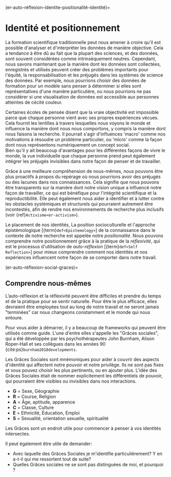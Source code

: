 (er-auto-réflexion-identite-positionalité-identité)=
# Identité et positionnement

La formation scientifique traditionnelle peut nous amener à croire qu'il est possible d'analyser et d'interpréter les données de manière objective. Cela a tendance à être dû au fait que la plupart des sciences, et des données, sont souvent considérées comme intrinsèquement neutres. Cependant, nous savons maintenant que la manière dont les données sont collectées, enregistrés et utilisés peuvent créer des problèmes importants pour l'équité, la responsabilisation et les préjugés dans les systèmes de science des données. Par exemple, nous pourrions choisir des données de formation pour un modèle sans penser à déterminer si elles sont représentatives d'une manière particulière, ou nous pourrions ne pas considérer si une visualisation de données est accessible aux personnes atteintes de cécité couleur.

Certaines écoles de pensée disent que la vraie objectivité est impossible parce que chaque personne vient avec ses propres expériences vécues. Cela fournit les lentilles à travers lesquelles nous voyons le monde et influence la manière dont nous nous comportons, y compris la manière dont nous faisons la recherche. Il pourrait s'agir d'influences 'macro' comme nos motivations à résoudre un problème particulier, ou 'micro' comme la façon dont nous représentons numériquement un concept social.  
Bien qu'il y ait beaucoup d'avantages pour les différentes façons de vivre le monde, la vue individuelle que chaque personne prend peut également intégrer les préjugés invisibles dans notre façon de penser et de travailler.

Grâce à une meilleure compréhension de nous-mêmes, nous pouvons être plus proactifs à propos du repérage où nous pourrions avoir des préjugés ou des lacunes dans nos connaissances. Cela signifie que nous pouvons être transparents sur la manière dont notre vision unique a influencé notre façon de travailler, ce qui est bénéfique pour l'intégrité scientifique et la reproductibilité. Elle peut également nous aider à identifier et à lutter contre les obstacles systémiques et structurels qui pourraient autrement être incontestés, afin de rendre nos environnements de recherche plus inclusifs (voir {ref}`Activisme<er-activism>`).

Le placement de nos identités, La position socioculturelle et l'approche épistémologique [{term}`def<Epistemology>`] de la connaissance dans le contexte de notre recherche est appelée notre *positionalité*. Nous pouvons comprendre notre positionnement grâce à la pratique de la *réflexivité*, qui est le processus d'utilisation de *auto-réflexion* [{term}`def<Self Reflection>`] pour mieux comprendre comment nos identités et nos expériences influencent notre façon de se comporter dans notre travail.

(er-auto-réflexion-social-graces)=
## Comprendre nous-mêmes

L’auto-réflexion et la réflexivité peuvent être difficiles et prendre du temps et de la pratique pour se sentir naturelle. Pour être le plus efficace, elles devraient être employées tout au long de notre travail et ne seront jamais "terminées" car nous changeons constamment et le monde qui nous entoure.

Pour vous aider à démarrer, il y a beaucoup de frameworks qui peuvent être utilisés comme guide. L'une d'entre elles s'appelle les "Grâces sociales", qui a été développée par les psychothérapeutes John Burnham, Alison Roper-Hall et ses collègues dans les années 90 {cite:ps}`burnham2018developments`.

Les Grâces Sociales sont mnémoniques pour aider à couvrir des aspects d'identité qui affectent notre pouvoir et notre privilège. Ils ne sont pas fixes et vous pouvez choisir les plus pertinents, ou en ajouter plus. L'idée des Grâces Sociales était de nommer explicitement les différentiels de pouvoir, qui pourraient être visibles ou invisibles dans nos interactions.

- **G** = Sexe, Géographie
- **R** = Course, Religion
- **A** = Âge, aptitude, apparence
- **C** = Classe, Culture
- **E** = Ethnicité, Éducation, Emploi
- **S** = Sexualité, orientation sexuelle, spiritualité

Les Grâces sont un endroit utile pour commencer à penser à vos identités intersectes.

Il peut également être utile de demander:
- Avec laquelle des Grâces Sociales je m'identifie particulièrement? Y en a-t-il qui me ressortent tout de suite?
- Quelles Grâces sociales ne se sont pas distinguées de moi, et pourquoi ? 
